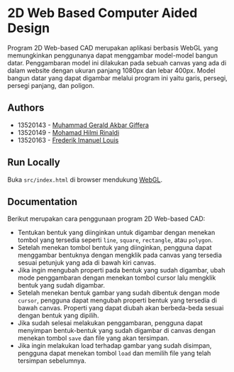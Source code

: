 # 2D Web Based Computer Aided Design

Program 2D Web-based CAD merupakan aplikasi berbasis WebGL yang memungkinkan penggunanya dapat menggambar model-model bangun datar. Penggambaran model ini dilakukan pada sebuah canvas  yang ada di dalam website dengan ukuran panjang 1080px dan lebar 400px. Model bangun datar yang dapat digambar melalui program ini yaitu garis, persegi, persegi panjang, dan poligon.



## Authors

- 13520143 - [Muhammad Gerald Akbar Giffera](https://github.com/geraldakbar)
- 13520149 - [Mohamad Hilmi Rinaldi](https://github.com/mhilmirinaldi)
- 13520163 - [Frederik Imanuel Louis](https://github.com/dxt99)



## Run Locally

Buka `src/index.html` di browser mendukung [WebGL](https://get.webgl.org/).



## Documentation

Berikut merupakan cara penggunaan program 2D Web-based CAD:
- Tentukan bentuk yang diinginkan untuk digambar dengan menekan tombol yang tersedia seperti `line`, `square`, `rectangle`, atau `polygon`.
- Setelah menekan tombol bentuk yang diinginkan, pengguna dapat menggambar bentuknya dengan mengklik pada canvas yang tersedia sesuai petunjuk yang ada di bawah kiri canvas.
- Jika ingin mengubah properti pada bentuk yang sudah digambar, ubah mode penggambaran dengan menekan tombol cursor lalu mengklik bentuk yang sudah digambar.
- Setelah menekan bentuk gambar yang sudah dibentuk dengan mode `cursor`, pengguna dapat mengubah properti bentuk yang tersedia di bawah canvas. Properti yang dapat diubah akan berbeda-beda sesuai dengan bentuk yang dipilih.
- Jika sudah selesai melakukan penggambaran, pengguna dapat menyimpan bentuk-bentuk yang sudah digambar di canvas dengan menekan tombol `save` dan file yang akan tersimpan.
- Jika ingin melakukan load terhadap gambar yang sudah disimpan, pengguna dapat menekan tombol `load` dan memilih file yang telah tersimpan sebelumnya.


